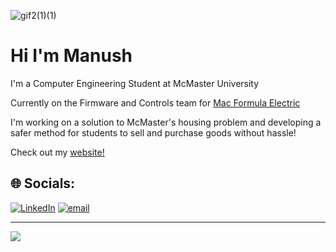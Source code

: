 ![gif2(1)(1)](https://github.com/user-attachments/assets/cc177555-ef8b-4f97-9406-51080fb5ae91)


# Hi I'm Manush
I'm a Computer Engineering Student at McMaster University

Currently on the Firmware and Controls team for [Mac Formula Electric](https://macformularacing.com/)

I'm working on a solution to McMaster's housing problem and developing a safer method for students to sell and purchase goods without hassle!

Check out my [website!](https://manushpatell.github.io/manush-portfolio/)

## 🌐 Socials:
[![LinkedIn](https://img.shields.io/badge/LinkedIn-%230077B5.svg?logo=linkedin&logoColor=white)](https://linkedin.com/in/https://www.linkedin.com/in/manushp/) [![email](https://img.shields.io/badge/Email-D14836?logo=gmail&logoColor=white)](mailto:patem258@mcmaster.ca) 


---
[![](https://visitcount.itsvg.in/api?id=ManushPatell&icon=0&color=0)](https://visitcount.itsvg.in)

<!-- Proudly created with GPRM ( https://gprm.itsvg.in ) -->
